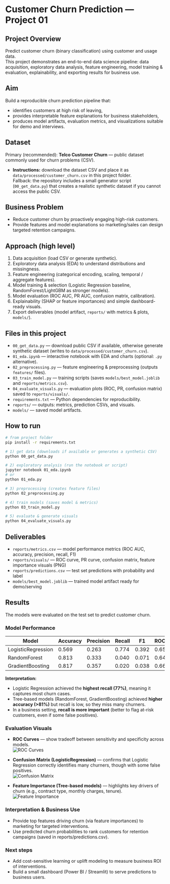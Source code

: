 # Customer Churn Prediction — Project 01

## Project Overview
Predict customer churn (binary classification) using customer and usage data.  
This project demonstrates an end-to-end data science pipeline: data acquisition, exploratory data analysis, feature engineering, model training & evaluation, explainability, and exporting results for business use.

## Aim
Build a reproducible churn prediction pipeline that:
- identifies customers at high risk of leaving,
- provides interpretable feature explanations for business stakeholders,
- produces model artifacts, evaluation metrics, and visualizations suitable for demo and interviews.

## Dataset
Primary (recommended): **Telco Customer Churn** — public dataset commonly used for churn problems (CSV).  
- **Instructions:** download the dataset CSV and place it as `data/processed/customer_churn.csv` in this project folder.  
Fallback: the repository includes a small generator script (`00_get_data.py`) that creates a realistic synthetic dataset if you cannot access the public CSV.

## Business Problem
- Reduce customer churn by proactively engaging high-risk customers.
- Provide features and model explanations so marketing/sales can design targeted retention campaigns.

## Approach (high level)
1. Data acquisition (load CSV or generate synthetic).  
2. Exploratory data analysis (EDA) to understand distributions and missingness.  
3. Feature engineering (categorical encoding, scaling, temporal / aggregate features).  
4. Model training & selection (Logistic Regression baseline, RandomForest/LightGBM as stronger models).  
5. Model evaluation (ROC AUC, PR AUC, confusion matrix, calibration).  
6. Explainability (SHAP or feature importances) and simple dashboard-ready visuals.  
7. Export deliverables (model artifact, `reports/` with metrics & plots, `models/`).

## Files in this project
- `00_get_data.py` — download public CSV if available, otherwise generate synthetic dataset (writes to `data/processed/customer_churn.csv`).  
- `01_eda.ipynb` — interactive notebook with EDA and charts (optional: `.py` alternative).  
- `02_preprocessing.py` — feature engineering & preprocessing (outputs `features/` files).  
- `03_train_model.py` — training scripts (saves `models/best_model.joblib` and `reports/metrics.csv`).  
- `04_evaluate_visuals.py` — evaluation plots (ROC, PR, confusion matrix) saved to `reports/visuals/`.  
- `requirements.txt` — Python dependencies for reproducibility.  
- `reports/` — outputs: metrics, prediction CSVs, and visuals.  
- `models/` — saved model artifacts.

## How to run 
```bash
# from project folder
pip install -r requirements.txt

# 1) get data (downloads if available or generates a synthetic CSV)
python 00_get_data.py

# 2) exploratory analysis (run the notebook or script)
jupyter notebook 01_eda.ipynb
# or
python 01_eda.py

# 3) preprocessing (creates feature files)
python 02_preprocessing.py

# 4) train models (saves model & metrics)
python 03_train_model.py

# 5) evaluate & generate visuals
python 04_evaluate_visuals.py
```

## Deliverables
- `reports/metrics.csv` — model performance metrics (ROC AUC, accuracy, precision, recall, F1)  
- `reports/visuals/` — ROC curve, PR curve, confusion matrix, feature importance visuals (PNG)  
- `reports/predictions.csv` — test set predictions with probability and label  
- `models/best_model.joblib` — trained model artifact ready for demo/serving

## Results

The models were evaluated on the test set to predict customer churn.  

### Model Performance

| Model              | Accuracy | Precision | Recall | F1     | ROC_AUC |
|--------------------|----------|-----------|--------|--------|---------|
| LogisticRegression | 0.569    | 0.263     | 0.774  | 0.392  | 0.656   |
| RandomForest       | 0.813    | 0.333     | 0.040  | 0.071  | 0.647   |
| GradientBoosting   | 0.817    | 0.357     | 0.020  | 0.038  | 0.667   |

**Interpretation:**  
- Logistic Regression achieved the **highest recall (77%)**, meaning it captures most churn cases.  
- Tree-based models (RandomForest, GradientBoosting) achieved **higher accuracy (>81%)** but recall is low, so they miss many churners.  
- In a business setting, **recall is more important** (better to flag at-risk customers, even if some false positives).  

### Evaluation Visuals

- **ROC Curves** — show tradeoff between sensitivity and specificity across models.  
  ![ROC Curves](reports/visuals/roc_curves.png)

- **Confusion Matrix (LogisticRegression)** — confirms that Logistic Regression correctly identifies many churners, though with some false positives.  
  ![Confusion Matrix](reports/visuals/confusion_matrix_LogisticRegression.png)

- **Feature Importance (Tree-based models)** — highlights key drivers of churn (e.g., contract type, monthly charges, tenure).  
  ![Feature Importance](reports/visuals/feature_importance.png)

### Interpretation & Business Use
- Provide top features driving churn (via feature importances) to marketing for targeted interventions.
- Use predicted churn probabilities to rank customers for retention campaigns (saved in reports/predictions.csv).

### Next steps

- Add cost-sensitive learning or uplift modeling to measure business ROI of interventions.
- Build a small dashboard (Power BI / Streamlit) to serve predictions to business users.
